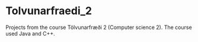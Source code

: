 # Tolvunarfraedi_2
 Projects from the course Tölvunarfræði 2 (Computer science 2). The course used Java and C++.
